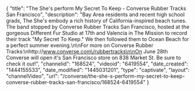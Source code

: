 {
    "title": "The She's perform My Secret To Keep - Converse Rubber Tracks San Francisco",
    "description": "Bay Area residents and recent high school grads, The She's embody a rich history of California-inspired beach tunes. The band stopped by Converse Rubber Tracks San Francisco, hosted at the gorgeous Different Fur Studio at 17th and Valencia in The Mission to record their track \"My Secret To Keep.\" We then followed them to Ocean Beach for a perfect summer evening.\n\nFor more on Converse Rubber Tracks:\nhttp:\/\/www.converse.com\/rubbertracks\n\nOn June 28th Converse will open it's San Francisco store on 838 Market St. Be sure to check it out!",
    "channelid": "168524",
    "videoid": "6419554",
    "date_created": "1444155533",
    "date_modified": "1445031201",
    "type": "captivate",
    "layout": "channelVideo",
    "url": "\/converse\/the-she-s-perform-my-secret-to-keep-converse-rubber-tracks-san-francisco\/168524-6419554"
}